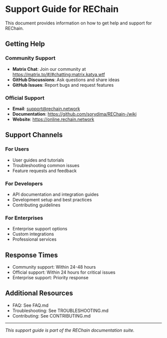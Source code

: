 # Support Guide for REChain

This document provides information on how to get help and support for REChain.

## Getting Help

### Community Support

- **Matrix Chat**: Join our community at https://matrix.to/#/#chatting:matrix.katya.wtf
- **GitHub Discussions**: Ask questions and share ideas
- **GitHub Issues**: Report bugs and request features

### Official Support

- **Email**: support@rechain.network
- **Documentation**: https://github.com/sorydima/REChain-/wiki
- **Website**: https://online.rechain.network

## Support Channels

### For Users

- User guides and tutorials
- Troubleshooting common issues
- Feature requests and feedback

### For Developers

- API documentation and integration guides
- Development setup and best practices
- Contributing guidelines

### For Enterprises

- Enterprise support options
- Custom integrations
- Professional services

## Response Times

- Community support: Within 24-48 hours
- Official support: Within 24 hours for critical issues
- Enterprise support: Priority response

## Additional Resources

- FAQ: See FAQ.md
- Troubleshooting: See TROUBLESHOOTING.md
- Contributing: See CONTRIBUTING.md

---

*This support guide is part of the REChain documentation suite.*
